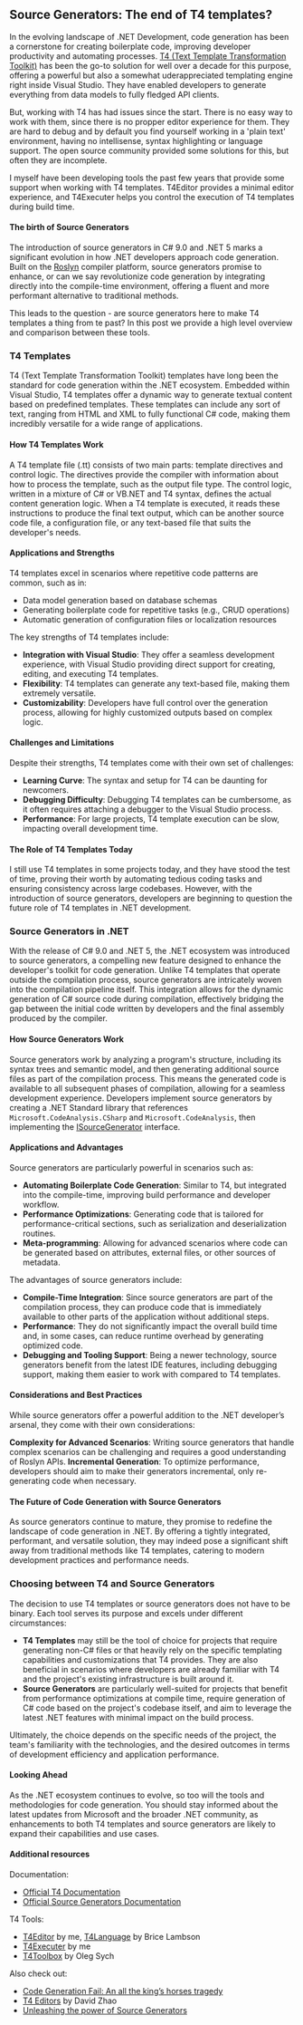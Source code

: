 ## Source Generators: The end of T4 templates?

In the evolving landscape of .NET Development, code generation has been a cornerstone for creating boilerplate code, improving developer productivity and automating processes. [T4 (Text Template Transformation Toolkit)](https://learn.microsoft.com/en-us/visualstudio/modeling/code-generation-and-t4-text-templates) has been the go-to solution for well over a decade for this purpose, offering a powerful but also a somewhat uderappreciated templating engine right inside Visual Studio. They have enabled developers to generate everything from data models to fully fledged API clients.

But, working with T4 has had issues since the start. There is no easy way to work with them, since there is no propper editor experience for them. They are hard to debug and by default you find yourself working in a 'plain text' environment, having no intellisense, syntax highlighting or language support. The open source community provided some solutions for this, but often they are incomplete.

I myself have been developing tools the past few years that provide some support when working with T4 templates. T4Editor provides a minimal editor experience, and T4Executer helps you control the execution of T4 templates during build time. 

#### The birth of Source Generators

The introduction of source generators in C# 9.0 and .NET 5 marks a significant evolution in how .NET developers approach code generation. Built on the [Roslyn](https://github.com/dotnet/roslyn) compiler platform, source generators promise to enhance, or can we say revolutionize code generation by integrating directly into the compile-time environment, offering a fluent and more performant alternative to traditional methods.

This leads to the question - are source generators here to make T4 templates a thing from te past? In this post we provide a high level overview and comparison between these tools.

### T4 Templates

T4 (Text Template Transformation Toolkit) templates have long been the standard for code generation within the .NET ecosystem. Embedded within Visual Studio, T4 templates offer a dynamic way to generate textual content based on predefined templates. These templates can include any sort of text, ranging from HTML and XML to fully functional C# code, making them incredibly versatile for a wide range of applications.

#### How T4 Templates Work

A T4 template file (.tt) consists of two main parts: template directives and control logic. The directives provide the compiler with information about how to process the template, such as the output file type. The control logic, written in a mixture of C# or VB.NET and T4 syntax, defines the actual content generation logic. When a T4 template is executed, it reads these instructions to produce the final text output, which can be another source code file, a configuration file, or any text-based file that suits the developer's needs.

#### Applications and Strengths

T4 templates excel in scenarios where repetitive code patterns are common, such as in:

- Data model generation based on database schemas
- Generating boilerplate code for repetitive tasks (e.g., CRUD operations)
- Automatic generation of configuration files or localization resources

The key strengths of T4 templates include:

- **Integration with Visual Studio**: They offer a seamless development experience, with Visual Studio providing direct support for creating, editing, and executing T4 templates.
- **Flexibility**: T4 templates can generate any text-based file, making them extremely versatile.
- **Customizability**: Developers have full control over the generation process, allowing for highly customized outputs based on complex logic.

#### Challenges and Limitations

Despite their strengths, T4 templates come with their own set of challenges:

- **Learning Curve**: The syntax and setup for T4 can be daunting for newcomers.
- **Debugging Difficulty**: Debugging T4 templates can be cumbersome, as it often requires attaching a debugger to the Visual Studio process.
- **Performance**: For large projects, T4 template execution can be slow, impacting overall development time.

#### The Role of T4 Templates Today

I still use T4 templates in some projects today, and they have stood the test of time, proving their worth by automating tedious coding tasks and ensuring consistency across large codebases. However, with the introduction of source generators, developers are beginning to question the future role of T4 templates in .NET development.

### Source Generators in .NET

With the release of C# 9.0 and .NET 5, the .NET ecosystem was introduced to source generators, a compelling new feature designed to enhance the developer's toolkit for code generation. Unlike T4 templates that operate outside the compilation process, source generators are intricately woven into the compilation pipeline itself. This integration allows for the dynamic generation of C# source code during compilation, effectively bridging the gap between the initial code written by developers and the final assembly produced by the compiler.

#### How Source Generators Work

Source generators work by analyzing a program's structure, including its syntax trees and semantic model, and then generating additional source files as part of the compilation process. This means the generated code is available to all subsequent phases of compilation, allowing for a seamless development experience. Developers implement source generators by creating a .NET Standard library that references `Microsoft.CodeAnalysis.CSharp` and `Microsoft.CodeAnalysis`, then implementing the [ISourceGenerator](https://learn.microsoft.com/en-us/dotnet/api/microsoft.codeanalysis.isourcegenerator?view=roslyn-dotnet-4.7.0) interface.

#### Applications and Advantages

Source generators are particularly powerful in scenarios such as:

- **Automating Boilerplate Code Generation**: Similar to T4, but integrated into the compile-time, improving build performance and developer workflow.
- **Performance Optimizations**: Generating code that is tailored for performance-critical sections, such as serialization and deserialization routines.
- **Meta-programming**: Allowing for advanced scenarios where code can be generated based on attributes, external files, or other sources of metadata.

The advantages of source generators include:

- **Compile-Time Integration**: Since source generators are part of the compilation process, they can produce code that is immediately available to other parts of the application without additional steps.
- **Performance**: They do not significantly impact the overall build time and, in some cases, can reduce runtime overhead by generating optimized code.
- **Debugging and Tooling Support**: Being a newer technology, source generators benefit from the latest IDE features, including debugging support, making them easier to work with compared to T4 templates.

#### Considerations and Best Practices

While source generators offer a powerful addition to the .NET developer’s arsenal, they come with their own considerations:

**Complexity for Advanced Scenarios**: Writing source generators that handle complex scenarios can be challenging and requires a good understanding of Roslyn APIs.
**Incremental Generation**: To optimize performance, developers should aim to make their generators incremental, only re-generating code when necessary.

#### The Future of Code Generation with Source Generators

As source generators continue to mature, they promise to redefine the landscape of code generation in .NET. By offering a tightly integrated, performant, and versatile solution, they may indeed pose a significant shift away from traditional methods like T4 templates, catering to modern development practices and performance needs.

### Choosing between T4 and Source Generators

The decision to use T4 templates or source generators does not have to be binary. Each tool serves its purpose and excels under different circumstances:

- **T4 Templates** may still be the tool of choice for projects that require generating non-C# files or that heavily rely on the specific templating capabilities and customizations that T4 provides. They are also beneficial in scenarios where developers are already familiar with T4 and the project's existing infrastructure is built around it.
- **Source Generators** are particularly well-suited for projects that benefit from performance optimizations at compile time, require generation of C# code based on the project's codebase itself, and aim to leverage the latest .NET features with minimal impact on the build process.

Ultimately, the choice depends on the specific needs of the project, the team's familiarity with the technologies, and the desired outcomes in terms of development efficiency and application performance.

#### Looking Ahead

As the .NET ecosystem continues to evolve, so too will the tools and methodologies for code generation. You should stay informed about the latest updates from Microsoft and the broader .NET community, as enhancements to both T4 templates and source generators are likely to expand their capabilities and use cases.

#### Additional resources

Documentation:
- [Official T4 Documentation](https://learn.microsoft.com/en-us/visualstudio/modeling/code-generation-and-t4-text-templates?view=vs-2022)
- [Official Source Generators Documentation](https://learn.microsoft.com/en-us/dotnet/csharp/roslyn-sdk/source-generators-overview)

T4 Tools:
- [T4Editor](https://github.com/Tim-Maes/T4Editor) by me, [T4Language](https://github.com/bricelam/T4Language) by Brice Lambson
- [T4Executer](https://github.com/Tim-Maes/T4Executer) by me
- [T4Toolbox](https://github.com/olegsych/T4Toolbox) by Oleg Sych

Also check out:

- [Code Generation Fail: An all the king’s horses tragedy](https://somecallmechief.medium.com/code-generation-fail-an-all-the-kings-horses-tragedy-36dcd412ad05)
- [T4 Editors](https://medium.com/@david.zhao.blog/t4-text-template-editors-comparison-d58487db4ad3) by David Zhao
- [Unleashing the power of Source Generators](https://reynders.co/blog/unleashing-the-power-of-source-generators-in-net/)